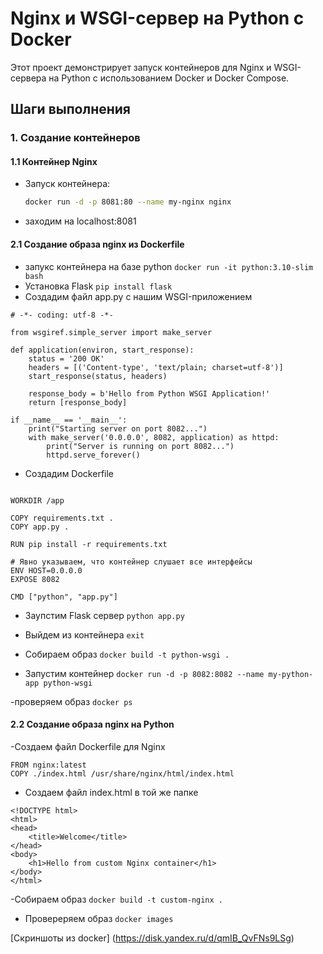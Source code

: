 # Nginx и WSGI-сервер на Python с Docker

Этот проект демонстрирует запуск контейнеров для Nginx и WSGI-сервера на Python с использованием Docker и Docker Compose.

## Шаги выполнения

### 1. Создание контейнеров
#### 1.1 Контейнер Nginx
- Запуск контейнера:
  ```bash
  docker run -d -p 8081:80 --name my-nginx nginx
  ```

- заходим на localhost:8081

#### 2.1 Создание образа nginx из Dockerfile
- запукс контейнера на базе python 
```docker run -it python:3.10-slim bash```
- Установка Flask 
```pip install flask```
- Cоздадим файл app.py с нашим WSGI-приложением
```#!/usr/bin/env python
# -*- coding: utf-8 -*-

from wsgiref.simple_server import make_server

def application(environ, start_response):
    status = '200 OK'
    headers = [('Content-type', 'text/plain; charset=utf-8')]
    start_response(status, headers)
    
    response_body = b'Hello from Python WSGI Application!'
    return [response_body]

if __name__ == '__main__':
    print("Starting server on port 8082...")
    with make_server('0.0.0.0', 8082, application) as httpd:
        print("Server is running on port 8082...")
        httpd.serve_forever()
 ```
- Создадим Dockerfile
```FROM python:3.9-slim 

WORKDIR /app

COPY requirements.txt .
COPY app.py .

RUN pip install -r requirements.txt

# Явно указываем, что контейнер слушает все интерфейсы
ENV HOST=0.0.0.0
EXPOSE 8082

CMD ["python", "app.py"]
```
- Заупстим Flask сервер
```python app.py```
- Выйдем из контейнера
```exit```
- Собираем образ
```docker build -t python-wsgi .```

- Запустим контейнер
```docker run -d -p 8082:8082 --name my-python-app python-wsgi```

-проверяем образ
```docker ps```


#### 2.2 Cоздание образа nginx на Python

-Создаем файл Dockerfile для Nginx
```
FROM nginx:latest
COPY ./index.html /usr/share/nginx/html/index.html
```
- Создаем файл index.html в той же папке
```
<!DOCTYPE html>
<html>
<head>
    <title>Welcome</title>
</head>
<body>
    <h1>Hello from custom Nginx container</h1>
</body>
</html>
```
-Собираем образ
```docker build -t custom-nginx .```

- Провереряем образ
```docker images```

[Скриншоты из docker] (https://disk.yandex.ru/d/qmIB_QvFNs9LSg)